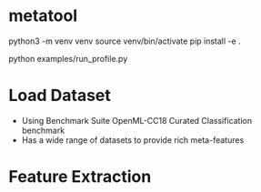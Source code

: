 # metatool

python3 -m venv venv
source venv/bin/activate
pip install -e .


python examples/run_profile.py


# Load Dataset
- Using Benchmark Suite OpenML-CC18 Curated Classification benchmark 
- Has a wide range of datasets to provide rich meta-features

# Feature Extraction

